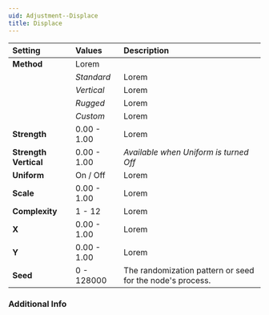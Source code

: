 ```yaml
---
uid: Adjustment--Displace
title: Displace
---
```


| Setting               | Values      | Description                                               |
| :-------------------- | :---------- | :-------------------------------------------------------- |
| **Method**            | Lorem       |
|                       | *Standard*  | Lorem                                                     |
|                       | *Vertical*  | Lorem                                                     |
|                       | *Rugged*    | Lorem                                                     |
|                       | *Custom*    | Lorem                                                     |
| **Strength**          | 0.00 - 1.00 | Lorem                                                     |
| **Strength Vertical** | 0.00 - 1.00 | *Available when Uniform is turned Off*                    |
| **Uniform**           | On / Off    | Lorem                                                     |
| **Scale**             | 0.00 - 1.00 | Lorem                                                     |
| **Complexity**        | 1 - 12      | Lorem                                                     |
| **X**                 | 0.00 - 1.00 | Lorem                                                     |
| **Y**                 | 0.00 - 1.00 | Lorem                                                     |
| **Seed**              | 0 - 128000  | The randomization pattern or seed for the node's process. |

### Additional Info

